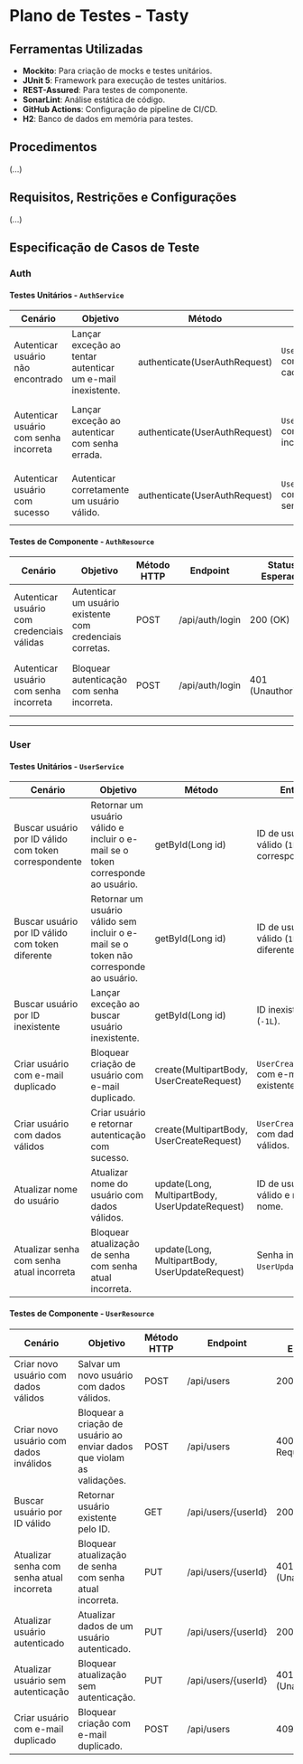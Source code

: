 # Plano de Testes - Tasty

## Ferramentas Utilizadas

- **Mockito**: Para criação de mocks e testes unitários.
- **JUnit 5**: Framework para execução de testes unitários.
- **REST-Assured**: Para testes de componente.
- **SonarLint**: Análise estática de código.
- **GitHub Actions**: Configuração de pipeline de CI/CD.
- **H2**: Banco de dados em memória para testes.

## Procedimentos

(...)

## Requisitos, Restrições e Configurações

(...)

## Especificação de Casos de Teste

### Auth

#### Testes Unitários - `AuthService`

| **Cenário**                            | **Objetivo**                                               | **Método**                    | **Entrada**                                    | **Saída Esperada**                                                           |
| -------------------------------------- | ---------------------------------------------------------- | ----------------------------- | ---------------------------------------------- | ---------------------------------------------------------------------------- |
| Autenticar usuário não encontrado      | Lançar exceção ao tentar autenticar um e-mail inexistente. | authenticate(UserAuthRequest) | `UserAuthRequest` com e-mail não cadastrado.   | Exceção `ApiException` com mensagem "Seu usuário ou senha estão incorretos." |
| Autenticar usuário com senha incorreta | Lançar exceção ao autenticar com senha errada.             | authenticate(UserAuthRequest) | `UserAuthRequest` com senha incorreta.         | Exceção `ApiException` com mensagem "Seu usuário ou senha estão incorretos." |
| Autenticar usuário com sucesso         | Autenticar corretamente um usuário válido.                 | authenticate(UserAuthRequest) | `UserAuthRequest` com e-mail e senha corretos. | Objeto `UserAuthResponse` com token e informações do usuário.                |

#### Testes de Componente - `AuthResource`

| **Cenário**                                | **Objetivo**                                              | **Método HTTP** | **Endpoint**    | **Status Esperado** | **Entradas**                                            | **Saída Esperada**                                            |
| ------------------------------------------ | --------------------------------------------------------- | --------------- | --------------- | ------------------- | ------------------------------------------------------- | ------------------------------------------------------------- |
| Autenticar usuário com credenciais válidas | Autenticar um usuário existente com credenciais corretas. | POST            | /api/auth/login | 200 (OK)            | `UserAuthRequest` com e-mail e senha corretos.          | Objeto `UserAuthResponse` com token e informações do usuário. |
| Autenticar usuário com senha incorreta     | Bloquear autenticação com senha incorreta.                | POST            | /api/auth/login | 401 (Unauthorized)  | `UserAuthRequest` com e-mail correto e senha incorreta. | Mensagem de erro "Seu usuário ou senha estão incorretos."     |

---

### User

#### Testes Unitários - `UserService`

| **Cenário**                                           | **Objetivo**                                                                           | **Método**                                     | **Entrada**                                         | **Saída Esperada**                                         |
| ----------------------------------------------------- | -------------------------------------------------------------------------------------- | ---------------------------------------------- | --------------------------------------------------- | ---------------------------------------------------------- |
| Buscar usuário por ID válido com token correspondente | Retornar um usuário válido e incluir o e-mail se o token corresponde ao usuário.       | getById(Long id)                               | ID de usuário válido (`1L`) e token correspondente. | Objeto `UserResponse` com ID, nome, foto e e-mail.         |
| Buscar usuário por ID válido com token diferente      | Retornar um usuário válido sem incluir o e-mail se o token não corresponde ao usuário. | getById(Long id)                               | ID de usuário válido (`1L`) e token diferente.      | Objeto `UserResponse` com ID, nome e foto, mas sem e-mail. |
| Buscar usuário por ID inexistente                     | Lançar exceção ao buscar usuário inexistente.                                          | getById(Long id)                               | ID inexistente (`-1L`).                             | Exceção `UserNotFoundException`.                           |
| Criar usuário com e-mail duplicado                    | Bloquear criação de usuário com e-mail duplicado.                                      | create(MultipartBody, UserCreateRequest)       | `UserCreateRequest` com e-mail existente.           | Exceção `ApiException` com status 409.                     |
| Criar usuário com dados válidos                       | Criar usuário e retornar autenticação com sucesso.                                     | create(MultipartBody, UserCreateRequest)       | `UserCreateRequest` com dados válidos.              | Objeto `UserAuthResponse`.                                 |
| Atualizar nome do usuário                             | Atualizar nome do usuário com dados válidos.                                           | update(Long, MultipartBody, UserUpdateRequest) | ID de usuário válido e novo nome.                   | Objeto `UserResponse` com nome atualizado.                 |
| Atualizar senha com senha atual incorreta             | Bloquear atualização de senha com senha atual incorreta.                               | update(Long, MultipartBody, UserUpdateRequest) | Senha incorreta no `UserUpdateRequest`.             | Exceção `ApiException` com status 401.                     |

#### Testes de Componente - `UserResource`

| **Cenário**                               | **Objetivo**                                                            | **Método HTTP** | **Endpoint**        | **Status Esperado** | **Entradas**                                                                | **Saída Esperada**                                                          |
| ----------------------------------------- | ----------------------------------------------------------------------- | --------------- | ------------------- | ------------------- | --------------------------------------------------------------------------- | --------------------------------------------------------------------------- |
| Criar novo usuário com dados válidos      | Salvar um novo usuário com dados válidos.                               | POST            | /api/users          | 200 (OK)            | `MultipartBody` com JSON e imagem válidos.                                  | Objeto `UserAuthResponse` com token de autenticação.                        |
| Criar novo usuário com dados inválidos    | Bloquear a criação de usuário ao enviar dados que violam as validações. | POST            | /api/users          | 400 (Bad Request)   | `MultipartBody` com JSON inválido (nome curto, e-mail mal formatado, etc.). | Exceção `ConstraintViolationException` com detalhes dos erros de validação. |
| Buscar usuário por ID válido              | Retornar usuário existente pelo ID.                                     | GET             | /api/users/{userId} | 200 (OK)            | ID de usuário válido.                                                       | Objeto `UserResponse` com dados do usuário.                                 |
| Atualizar senha com senha atual incorreta | Bloquear atualização de senha com senha atual incorreta.                | PUT             | /api/users/{userId} | 401 (Unauthorized)  | Senha incorreta no `UserUpdateRequest`.                                     | Mensagem "Senha incorreta."                                                 |
| Atualizar usuário autenticado             | Atualizar dados de um usuário autenticado.                              | PUT             | /api/users/{userId} | 200 (OK)            | `MultipartBody` com JSON válido e token de usuário autenticado.             | Objeto `UserResponse` atualizado.                                           |
| Atualizar usuário sem autenticação        | Bloquear atualização sem autenticação.                                  | PUT             | /api/users/{userId} | 401 (Unauthorized)  | Nenhum token de autenticação.                                               | Status 401 sem corpo de resposta.                                           |
| Criar usuário com e-mail duplicado        | Bloquear criação com e-mail duplicado.                                  | POST            | /api/users          | 409 (Conflict)      | `MultipartBody` com e-mail já existente.                                    | Mensagem "O e-mail informado já está cadastrado."                           |
